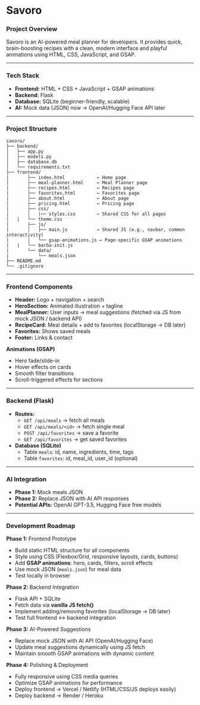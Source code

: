 # **Savoro**

### **Project Overview**

Savoro is an AI-powered meal planner for developers. It provides quick, brain-boosting recipes with a clean, modern interface and playful animations using HTML, CSS, JavaScript, and GSAP.

---

### **Tech Stack**

- **Frontend:** HTML + CSS + JavaScript + GSAP animations
- **Backend:** Flask
- **Database:** SQLite (beginner-friendly, scalable)
- **AI:** Mock data (JSON) now → OpenAI/Hugging Face API later

---

### **Project Structure**

```
savoro/
├── backend/
│   ├── app.py
│   ├── models.py
│   ├── database.db
│   └── requirements.txt
├── frontend/
|		├── index.html            ← Home page
|		├── meal-planner.html     ← Meal Planner page
|		├── recipes.html          ← Recipes page
|		├── favorites.html        ← Favorites page
|		├── about.html            ← About page
|		├── pricing.html          ← Pricing page
|		├── css/
|		│   |── styles.css        ← Shared CSS for all pages
|   |   └── theme.css
|		├── js/
|		│   ├── main.js           ← Shared JS (e.g., navbar, common interactivity)
|		│   └── gsap-animations.js ← Page-specific GSAP animations
|   |   └── barba-init.js 
|		└── data/
|		    └── meals.json
├── README.md
└── .gitignore

```

---

### **Frontend Components**

- **Header:** Logo + navigation + search
- **HeroSection:** Animated illustration + tagline
- **MealPlanner:** User inputs → meal suggestions (fetched via JS from mock JSON / backend API)
- **RecipeCard:** Meal details + add to favorites (localStorage → DB later)
- **Favorites:** Shows saved meals
- **Footer:** Links & contact

**Animations (GSAP)**

- Hero fade/slide-in
- Hover effects on cards
- Smooth filter transitions
- Scroll-triggered effects for sections

---

### **Backend (Flask)**

- **Routes:**
    - `GET /api/meals` → fetch all meals
    - `GET /api/meals/<id>` → fetch single meal
    - `POST /api/favorites` → save a favorite
    - `GET /api/favorites` → get saved favorites
- **Database (SQLite)**
    - Table `meals`: id, name, ingredients, time, tags
    - Table `favorites`: id, meal_id, user_id (optional)

---

### **AI Integration**

- **Phase 1:** Mock meals JSON
- **Phase 2:** Replace JSON with AI API responses
- **Potential APIs:** OpenAI GPT-3.5, Hugging Face free models

---

### **Development Roadmap**

**Phase 1:** Frontend Prototype

- Build static HTML structure for all components
- Style using CSS (Flexbox/Grid, responsive layouts, cards, buttons)
- Add **GSAP animations**: hero, cards, filters, scroll effects
- Use mock JSON (`meals.json`) for meal data
- Test locally in browser

**Phase 2:** Backend Integration

- Flask API + SQLite
- Fetch data via **vanilla JS fetch()**
- Implement adding/removing favorites (localStorage → DB later)
- Test full frontend ↔ backend integration

**Phase 3:** AI-Powered Suggestions

- Replace mock JSON with AI API (OpenAI/Hugging Face)
- Update meal suggestions dynamically using JS fetch
- Maintain smooth GSAP animations with dynamic content

**Phase 4:** Polishing & Deployment

- Fully responsive using CSS media queries
- Optimize GSAP animations for performance
- Deploy frontend → Vercel / Netlify (HTML/CSS/JS deploys easily)
- Deploy backend → Render / Heroku

